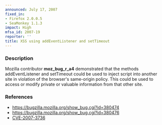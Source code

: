 ```yaml
---
announced: July 17, 2007
fixed_in:
- Firefox 2.0.0.5
- SeaMonkey 1.1.3
impact: High
mfsa_id: 2007-19
reporter: ''
title: XSS using addEventListener and setTimeout
---
```


<h3>Description</h3>

<p>Mozilla contributor <strong>moz_bug_r_a4</strong> demonstrated that the methods 
addEventListener and setTimeout could be used to inject script into 
another site in violation of the browser's same-origin policy. This 
could be used to access or modify private or valuable information from 
that other site.</p>

<h3>References</h3>

<ul>
<li><a href="https://bugzilla.mozilla.org/show_bug.cgi?id=380474">
https://bugzilla.mozilla.org/show_bug.cgi?id=380474</a></li>
<li><a href="https://bugzilla.mozilla.org/show_bug.cgi?id=380476">
https://bugzilla.mozilla.org/show_bug.cgi?id=380476</a></li>
<li><a href="http://nvd.nist.gov/nvd.cfm?cvename=CVE-2007-3736">CVE-2007-3736</a></li>
</ul>



